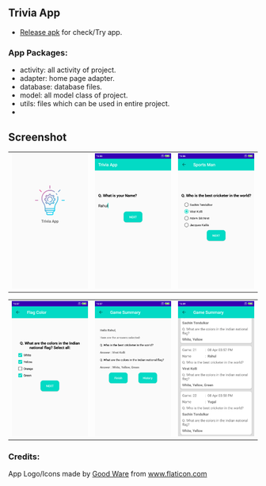 Trivia App
----------

- [Release apk](APK/TriviaApp.apk) for check/Try app.

### App Packages:

- activity: all activity of project.
- adapter: home page adapter.
- database: database files.
- model: all model class of project.
- utils: files which can be used in entire project.
- 
Screenshot
----

<table>
  <tr>
    <td>
      <img src="screenshot/splash_screen.png" width=250 />
    </td>
    <td>
      <img src="screenshot/user_name_screen.png" width=250 />
    </td>
    <td>
      <img src="screenshot/sportsman_screen.png" width=250 />
    </td>
  </tr>
</table>

<table>
  <tr>
    <td>
      <img src="screenshot/flag_color_screen.png" width=250 />
    </td>
    <td>
      <img src="screenshot/game_summary_screen.png" width=250 />
    </td>
    <td>
      <img src="screenshot/game_history_screen.png" width=250 />
    </td>
  </tr>
</table>

### Credits:
App Logo/Icons made by <a href="https://www.flaticon.com/authors/good-ware" title="Good Ware">Good Ware</a> from <a href="https://www.flaticon.com/" title="Flaticon"> www.flaticon.com</a>
